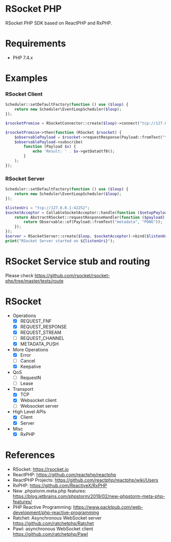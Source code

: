 RSocket PHP
================

RSocket PHP SDK based on ReactPHP and RxPHP.

# Requirements

* PHP 7.4.x

# Examples

### RSocket Client

```php
Scheduler::setDefaultFactory(function () use ($loop) {
    return new Scheduler\EventLoopScheduler($loop);
});

$rsocketPromise = RSocketConnector::create($loop)->connect("tcp://127.0.0.1:42252");

$rsocketPromise->then(function (RSocket $rsocket) {
    $observablePayload = $rsocket->requestResponse(Payload::fromText("text/plain", "Ping"));
    $observablePayload->subscribe(
        function (Payload $x) {
            echo 'Result: ' . $x->getDataUtf8();
        }
    );
});
```

### RSocket Server

```php
Scheduler::setDefaultFactory(function () use ($loop) {
    return new Scheduler\EventLoopScheduler($loop);
});

$listenUri = "tcp://127.0.0.1:42252";
$socketAcceptor = CallableSocketAcceptor::handle(function ($setupPayload, $sendingRSocket) {
    return AbstractRSocket::requestResponseHandler(function ($payload) {
        return Observable::of(Payload::fromText("metadata", "PONG"));
    });
});
$server = RSocketServer::create($loop, $socketAcceptor)->bind($listenUri);
print("RSocket Server started on ${listenUri}");
```

# RSocket Service stub and routing

Please check https://github.com/rsocket/rsocket-php/tree/master/tests/route

# RSocket

- Operations
  - [x] REQUEST_FNF
  - [x] REQUEST_RESPONSE
  - [x] REQUEST_STREAM
  - [ ] REQUEST_CHANNEL
  - [x] METADATA_PUSH
- More Operations
  - [x] Error
  - [ ] Cancel
  - [x] Keepalive
- QoS
  - [ ] RequestN
  - [ ] Lease
- Transport
  - [x] TCP
  - [x] Websocket client
  - [ ] Websocket server
- High Level APIs
  - [x] Client
  - [x] Server
- Misc
  - [x] RxPHP

# References

* RSocket: https://rsocket.io
* ReactPHP: https://github.com/reactphp/reactphp
* ReactPHP Projects: https://github.com/reactphp/reactphp/wiki/Users
* RxPHP: https://github.com/ReactiveX/RxPHP
* New .phpstorm.meta.php features: https://blog.jetbrains.com/phpstorm/2019/02/new-phpstorm-meta-php-features/
* PHP Reactive Programming: https://www.packtpub.com/web-development/php-reactive-programming
* Ratchet: Asynchronous WebSocket server https://github.com/ratchetphp/Ratchet
* Pawl: asynchronous WebSocket client https://github.com/ratchetphp/Pawl